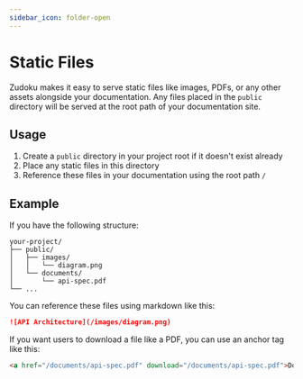 ```yaml
---
sidebar_icon: folder-open
---
```


# Static Files

Zudoku makes it easy to serve static files like images, PDFs, or any other assets alongside your documentation. Any files placed in the `public` directory will be served at the root path of your documentation site.

## Usage

1. Create a `public` directory in your project root if it doesn't exist already
2. Place any static files in this directory
3. Reference these files in your documentation using the root path `/`

## Example

If you have the following structure:

```
your-project/
├── public/
│   ├── images/
│   │   └── diagram.png
│   └── documents/
│       └── api-spec.pdf
└── ...
```

You can reference these files using markdown like this:

```md
![API Architecture](/images/diagram.png)
```

If you want users to download a file like a PDF, you can use an anchor tag like this:

```html
<a href="/documents/api-spec.pdf" download="/documents/api-spec.pdf">Download API specification</a>
```
